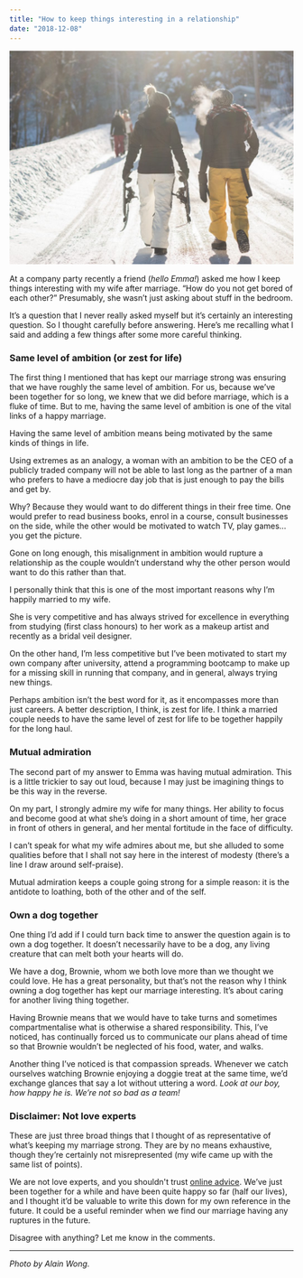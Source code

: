 ```yaml
---
title: "How to keep things interesting in a relationship"
date: "2018-12-08"
---
```


![How to keep things interesting in a relationship](images/How-to-keep-things-interesting-in-a-relationship-1024x769.jpg)

At a company party recently a friend (_hello Emma!_) asked me how I keep things interesting with my wife after marriage. “How do you not get bored of each other?” Presumably, she wasn’t just asking about stuff in the bedroom.

It’s a question that I never really asked myself but it’s certainly an interesting question. So I thought carefully before answering. Here’s me recalling what I said and adding a few things after some more careful thinking.

### Same level of ambition (or zest for life)

The first thing I mentioned that has kept our marriage strong was ensuring that we have roughly the same level of ambition. For us, because we’ve been together for so long, we knew that we did before marriage, which is a fluke of time. But to me, having the same level of ambition is one of the vital links of a happy marriage.

Having the same level of ambition means being motivated by the same kinds of things in life.

Using extremes as an analogy, a woman with an ambition to be the CEO of a publicly traded company will not be able to last long as the partner of a man who prefers to have a mediocre day job that is just enough to pay the bills and get by.

Why? Because they would want to do different things in their free time. One would prefer to read business books, enrol in a course, consult businesses on the side, while the other would be motivated to watch TV, play games… you get the picture.

Gone on long enough, this misalignment in ambition would rupture a relationship as the couple wouldn’t understand why the other person would want to do this rather than that.

I personally think that this is one of the most important reasons why I’m happily married to my wife.

She is very competitive and has always strived for excellence in everything from studying (first class honours) to her work as a makeup artist and recently as a bridal veil designer.

On the other hand, I’m less competitive but I’ve been motivated to start my own company after university, attend a programming bootcamp to make up for a missing skill in running that company, and in general, always trying new things.

Perhaps ambition isn’t the best word for it, as it encompasses more than just careers. A better description, I think, is zest for life. I think a married couple needs to have the same level of zest for life to be together happily for the long haul.

### Mutual admiration

The second part of my answer to Emma was having mutual admiration. This is a little trickier to say out loud, because I may just be imagining things to be this way in the reverse.

On my part, I strongly admire my wife for many things. Her ability to focus and become good at what she’s doing in a short amount of time, her grace in front of others in general, and her mental fortitude in the face of difficulty.

I can’t speak for what my wife admires about me, but she alluded to some qualities before that I shall not say here in the interest of modesty (there’s a line I draw around self-praise).

Mutual admiration keeps a couple going strong for a simple reason: it is the antidote to loathing, both of the other and of the self.

### Own a dog together

One thing I’d add if I could turn back time to answer the question again is to own a dog together. It doesn’t necessarily have to be a dog, any living creature that can melt both your hearts will do.

We have a dog, Brownie, whom we both love more than we thought we could love. He has a great personality, but that’s not the reason why I think owning a dog together has kept our marriage interesting. It’s about caring for another living thing together.

Having Brownie means that we would have to take turns and sometimes compartmentalise what is otherwise a shared responsibility. This, I’ve noticed, has continually forced us to communicate our plans ahead of time so that Brownie wouldn’t be neglected of his food, water, and walks.

Another thing I’ve noticed is that compassion spreads. Whenever we catch ourselves watching Brownie enjoying a doggie treat at the same time, we’d exchange glances that say a lot without uttering a word. _Look at our boy, how happy he is. We’re not so bad as a team!_

### Disclaimer: Not love experts

These are just three broad things that I thought of as representative of what’s keeping my marriage strong. They are by no means exhaustive, though they’re certainly not misrepresented (my wife came up with the same list of points).

We are not love experts, and you shouldn't trust [online advice](/2017-11-11-online-advice-dangerous/). We’ve just been together for a while and have been quite happy so far (half our lives), and I thought it’d be valuable to write this down for my own reference in the future. It could be a useful reminder when we find our marriage having any ruptures in the future.

Disagree with anything? Let me know in the comments.

* * *

_Photo by Alain Wong._
